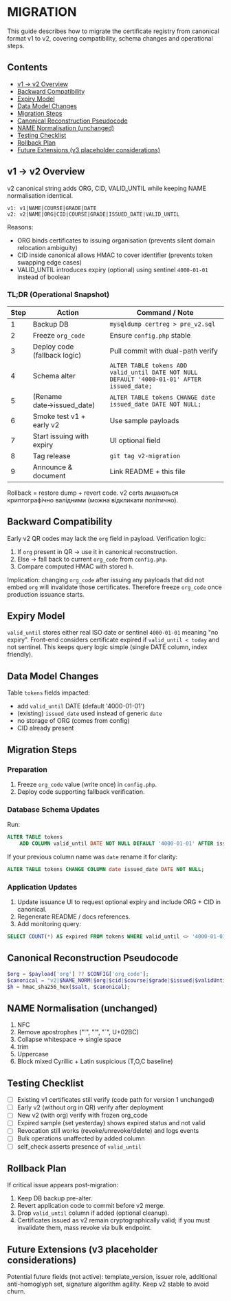 # MIGRATION

This guide describes how to migrate the certificate registry from
canonical format v1 to v2, covering compatibility, schema changes and
operational steps.

## Contents
- [v1 → v2 Overview](#v1--v2-overview)
- [Backward Compatibility](#backward-compatibility)
- [Expiry Model](#expiry-model)
- [Data Model Changes](#data-model-changes)
- [Migration Steps](#migration-steps)
- [Canonical Reconstruction Pseudocode](#canonical-reconstruction-pseudocode)
- [NAME Normalisation (unchanged)](#name-normalisation-unchanged)
- [Testing Checklist](#testing-checklist)
- [Rollback Plan](#rollback-plan)
- [Future Extensions (v3 placeholder considerations)](#future-extensions-v3-placeholder-considerations)

## v1 → v2 Overview
v2 canonical string adds ORG, CID, VALID_UNTIL while keeping NAME normalisation identical.
```
v1: v1|NAME|COURSE|GRADE|DATE
v2: v2|NAME|ORG|CID|COURSE|GRADE|ISSUED_DATE|VALID_UNTIL
```
Reasons:
* ORG binds certificates to issuing organisation (prevents silent domain relocation ambiguity)
* CID inside canonical allows HMAC to cover identifier (prevents token swapping edge cases)
* VALID_UNTIL introduces expiry (optional) using sentinel `4000-01-01` instead of boolean

### TL;DR (Operational Snapshot)
| Step | Action | Command / Note |
|------|--------|----------------|
| 1 | Backup DB | `mysqldump certreg > pre_v2.sql` |
| 2 | Freeze `org_code` | Ensure `config.php` stable |
| 3 | Deploy code (fallback logic) | Pull commit with dual-path verify |
| 4 | Schema alter | `ALTER TABLE tokens ADD valid_until DATE NOT NULL DEFAULT '4000-01-01' AFTER issued_date;` |
| 5 | (Rename date→issued_date) | `ALTER TABLE tokens CHANGE date issued_date DATE NOT NULL;` |
| 6 | Smoke test v1 + early v2 | Use sample payloads | 
| 7 | Start issuing with expiry | UI optional field |
| 8 | Tag release | `git tag v2-migration` |
| 9 | Announce & document | Link README + this file |

Rollback = restore dump + revert code. v2 certs лишаються криптографічно валідними (можна відкликати політично).

## Backward Compatibility
Early v2 QR codes may lack the `org` field in payload. Verification logic:
1. If `org` present in QR → use it in canonical reconstruction.
2. Else → fall back to current `org_code` from `config.php`.
3. Compare computed HMAC with stored `h`.

Implication: changing `org_code` after issuing any payloads that did not embed `org` will invalidate those certificates. Therefore freeze `org_code` once production issuance starts.

## Expiry Model
`valid_until` stores either real ISO date or sentinel `4000-01-01` meaning "no expiry".
Front-end considers certificate expired if `valid_until < today` and not sentinel. This keeps query logic simple (single DATE column, index friendly).

## Data Model Changes
Table `tokens` fields impacted:
* add `valid_until` DATE (default '4000-01-01')
* (existing) `issued_date` used instead of generic `date`
* no storage of ORG (comes from config)
* CID already present

## Migration Steps

### Preparation
1. Freeze `org_code` value (write once) in `config.php`.
2. Deploy code supporting fallback verification.

### Database Schema Updates
Run:

```sql
ALTER TABLE tokens
    ADD COLUMN valid_until DATE NOT NULL DEFAULT '4000-01-01' AFTER issued_date;
```

If your previous column name was `date` rename it for clarity:

```sql
ALTER TABLE tokens CHANGE COLUMN date issued_date DATE NOT NULL;
```

### Application Updates
1. Update issuance UI to request optional expiry and include ORG + CID in canonical.
2. Regenerate README / docs references.
 3. Add monitoring query:
```sql
SELECT COUNT(*) AS expired FROM tokens WHERE valid_until <> '4000-01-01' AND valid_until < CURDATE();
```

## Canonical Reconstruction Pseudocode
```php
$org = $payload['org'] ?? $CONFIG['org_code'];
$canonical = "v2|$NAME_NORM|$org|$cid|$course|$grade|$issued|$validUntil";
$h = hmac_sha256_hex($salt, $canonical);
```

## NAME Normalisation (unchanged)
1. NFC
2. Remove apostrophes ("'", "’", "`", U+02BC)
3. Collapse whitespace → single space
4. trim
5. Uppercase
6. Block mixed Cyrillic + Latin suspicious (T,O,C baseline)

## Testing Checklist
- [ ] Existing v1 certificates still verify (code path for version 1 unchanged)
- [ ] Early v2 (without org in QR) verify after deployment
- [ ] New v2 (with org) verify with frozen org_code
- [ ] Expired sample (set yesterday) shows expired status and not valid
- [ ] Revocation still works (revoke/unrevoke/delete) and logs events
- [ ] Bulk operations unaffected by added column
 - [ ] self_check asserts presence of `valid_until`

## Rollback Plan
If critical issue appears post-migration:
1. Keep DB backup pre-alter.
2. Revert application code to commit before v2 merge.
3. Drop `valid_until` column if added (optional cleanup).
4. Certificates issued as v2 remain cryptographically valid; if you must invalidate them, mass revoke via bulk endpoint.

## Future Extensions (v3 placeholder considerations)
Potential future fields (not active): template_version, issuer role, additional anti-homoglyph set, signature algorithm agility. Keep v2 stable to avoid churn.
